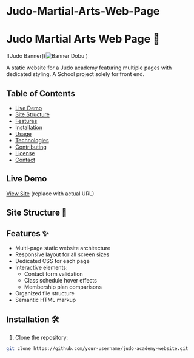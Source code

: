 # Judo-Martial-Arts-Web-Page

# Judo Martial Arts Web Page 🥋

![Judo Banner](![Banner Dobu](https://github.com/user-attachments/assets/af475025-43c3-4758-9c9e-b9b7bd9de9a5)
)

A static website for a Judo academy featuring multiple pages with dedicated styling. A School project solely for front end.

## Table of Contents
- [Live Demo](#live-demo)
- [Site Structure](#site-structure-📂)
- [Features](#features-✨)
- [Installation](#installation-🛠️)
- [Usage](#usage-🚀)
- [Technologies](#technologies-🔧)
- [Contributing](#contributing-🤝)
- [License](#license-📜)
- [Contact](#contact-📞)

## Live Demo
[View Site](https://your-username.github.io/judo-academy-website/) (replace with actual URL)

## Site Structure 📂


## Features ✨
- Multi-page static website architecture
- Responsive layout for all screen sizes
- Dedicated CSS for each page 
- Interactive elements:
  - Contact form validation
  - Class schedule hover effects
  - Membership plan comparisons
- Organized file structure
- Semantic HTML markup

## Installation 🛠️
1. Clone the repository:
```bash
git clone https://github.com/your-username/judo-academy-website.git

